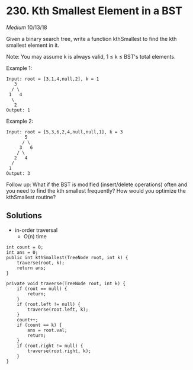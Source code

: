 # 230. Kth Smallest Element in a BST
*Medium*
10/13/18

Given a binary search tree, write a function kthSmallest to find the kth smallest element in it.

Note:
You may assume k is always valid, 1 ≤ k ≤ BST's total elements.

Example 1:
```
Input: root = [3,1,4,null,2], k = 1
   3
  / \
 1   4
  \
   2
Output: 1
```
Example 2:
```
Input: root = [5,3,6,2,4,null,null,1], k = 3
       5
      / \
     3   6
    / \
   2   4
  /
 1
Output: 3
```

Follow up:
What if the BST is modified (insert/delete operations) often and you need to find the kth smallest frequently? How would you optimize the kthSmallest routine?

## Solutions
* in-order traversal
  - O(n) time
```
int count = 0;
int ans = 0;
public int kthSmallest(TreeNode root, int k) {
    traverse(root, k);
    return ans;
}

private void traverse(TreeNode root, int k) {
    if (root == null) {
        return;
    }
    if (root.left != null) {
        traverse(root.left, k);
    }
    count++;
    if (count == k) {
        ans = root.val;
        return;
    }
    if (root.right != null) {
        traverse(root.right, k);
    }
}
```
